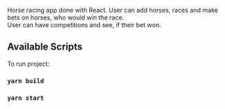 Horse racing app done with React.
User can add horses, races and make bets on horses, who would win the race. <br>
User can have competitions and see, if their bet won. 

## Available Scripts

To run project:

### `yarn build`

### `yarn start`
